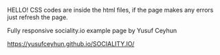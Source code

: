 HELLO!
CSS codes are inside the html files, if the page makes any errors just refresh the page.

Fully responsive sociality.io example page by Yusuf Ceyhun

https://yusufceyhun.github.io/SOCIALITY.IO/
